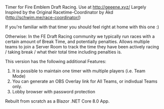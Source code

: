 Timer for Fire Emblem Draft Racing. Use at http://geeene.xyz/
Largely Inspired by the Original Racetime-Coordinator by Akd (http://schwjm.me/race-coordinator/)

If you're familiar with that timer you should feel right at home with this one :)

Otherwise:
In the FE Draft Racing community we typically run races with a certain amount of Break Time, and potentially penalties.
Allows multiple teams to join a Server Room to track the time they have been actively racing / taking break / what their total time including penalties is. 

This version has the following additional Features:
1) It is possible to maintain one timer with multiple players (i.e. Team Mode)
2) You can generate an OBS Overlay link for All Teams, or indivdual Teams only.
3) Lobby browser with password protection

Rebuilt from scratch as a Blazor .NET Core 8.0 App.
